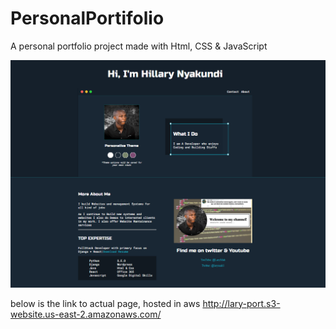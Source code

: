 # PersonalPortifolio
A personal portfolio project made with Html, CSS &amp; JavaScript

![](images/Capture.PNG)

below is the link to actual page, hosted in aws
http://lary-port.s3-website.us-east-2.amazonaws.com/
